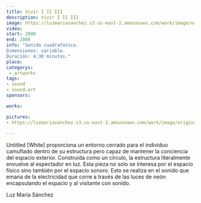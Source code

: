 ```yaml
---
title: Vivir I II III
description: Vivir I II III
image: https://luzmariasanchez.s3.us-east-2.amazonaws.com/work/image/original/vivir.png
video: 
start: 2000
end: 2000
info: "Sonido cuadrafónico.
Dimensiones: variable.
Duración: 4:30 minutos."
place:
categorys:
 - artworks
tags:
- sound
- sound-art
sponsors:

works:

pictures:
- https://luzmariasanchez.s3.us-east-2.amazonaws.com/work/image/original/vivir.png
 
---
```


Untitled [White] proporciona un entorno cerrado para el individuo camuflado dentro de su estructura pero capaz de mantener la conciencia del espacio exterior. Construida como un círculo, la estructura literalmente envuelve al espectador en luz. Esta pieza no solo se interesa por el espacio físico sino también por el espacio sonoro. Esto se realiza en el sonido que emana de la electricidad que corre a través de las luces de neón encapsulando el espacio y al visitante con sonido.

 

Luz María Sánchez